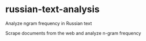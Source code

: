 # russian-text-analysis
Analyze ngram frequency in Russian text

Scrape documents from the web and analyze n-gram frequency

